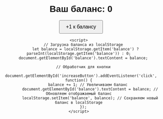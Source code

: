 <html lang="ru">  
<head>  
    <meta charset="UTF-8">  
    <meta name="viewport" content="width=device-width, initial-scale=1.0">  
    <title>Баланс</title>  
    <style>  
        body {  
            font-family: Arial, sans-serif;  
            text-align: center;  
            margin-top: 50px;  
        }  
        button {  
            padding: 10px 20px;  
            font-size: 16px;  
        }  
    </style>  
</head>  
<body>  
    <h1>Ваш баланс: <span id="balance">0</span></h1>  
    <button id="increaseButton">+1 к балансу</button>  

    <script>  
        // Загрузка баланса из localStorage  
        let balance = localStorage.getItem('balance') ? parseInt(localStorage.getItem('balance')) : 0;  
        document.getElementById('balance').textContent = balance;  

        // Обработчик для кнопки  
        document.getElementById('increaseButton').addEventListener('click', function() {  
            balance += 1; // Увеличиваем баланс  
            document.getElementById('balance').textContent = balance; // Обновляем отображаемый баланс  
            localStorage.setItem('balance', balance); // Сохраняем новый баланс в localStorage  
        });  
    </script>  
</body>  
</html>
